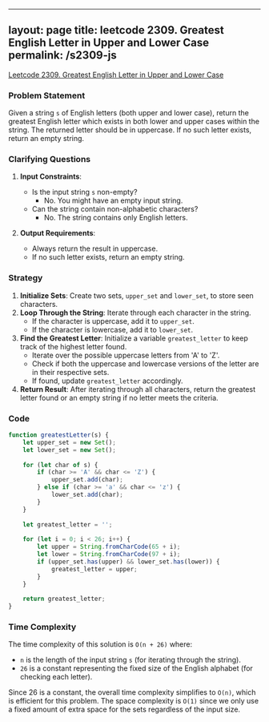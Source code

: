 
---
layout: page
title: leetcode 2309. Greatest English Letter in Upper and Lower Case
permalink: /s2309-js
---
[Leetcode 2309. Greatest English Letter in Upper and Lower Case](https://algoadvance.github.io/algoadvance/l2309)
### Problem Statement

Given a string `s` of English letters (both upper and lower case), return the greatest English letter which exists in both lower and upper cases within the string. The returned letter should be in uppercase. If no such letter exists, return an empty string.

### Clarifying Questions
1. **Input Constraints**:
   - Is the input string `s` non-empty?
     - No. You might have an empty input string.
   - Can the string contain non-alphabetic characters?
     - No. The string contains only English letters.
   
2. **Output Requirements**:
   - Always return the result in uppercase.
   - If no such letter exists, return an empty string.

### Strategy

1. **Initialize Sets**: Create two sets, `upper_set` and `lower_set`, to store seen characters.
2. **Loop Through the String**: Iterate through each character in the string.
   - If the character is uppercase, add it to `upper_set`.
   - If the character is lowercase, add it to `lower_set`.
3. **Find the Greatest Letter**: Initialize a variable `greatest_letter` to keep track of the highest letter found.
   - Iterate over the possible uppercase letters from 'A' to 'Z'.
   - Check if both the uppercase and lowercase versions of the letter are in their respective sets.
   - If found, update `greatest_letter` accordingly.
4. **Return Result**: After iterating through all characters, return the greatest letter found or an empty string if no letter meets the criteria.

### Code

```javascript
function greatestLetter(s) {
    let upper_set = new Set();
    let lower_set = new Set();
    
    for (let char of s) {
        if (char >= 'A' && char <= 'Z') {
            upper_set.add(char);
        } else if (char >= 'a' && char <= 'z') {
            lower_set.add(char);
        }
    }
    
    let greatest_letter = '';
    
    for (let i = 0; i < 26; i++) {
        let upper = String.fromCharCode(65 + i);
        let lower = String.fromCharCode(97 + i);
        if (upper_set.has(upper) && lower_set.has(lower)) {
            greatest_letter = upper;
        }
    }
    
    return greatest_letter;
}
```

### Time Complexity

The time complexity of this solution is `O(n + 26)` where:
- `n` is the length of the input string `s` (for iterating through the string).
- `26` is a constant representing the fixed size of the English alphabet (for checking each letter).

Since 26 is a constant, the overall time complexity simplifies to `O(n)`, which is efficient for this problem. The space complexity is `O(1)` since we only use a fixed amount of extra space for the sets regardless of the input size.